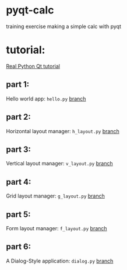 # pyqt-calc
training exercise making a simple calc with pyqt


# tutorial:
[Real Python Qt tutorial](https://realpython.com/python-pyqt-gui-calculator/)

## part 1:
Hello world app: `hello.py` [branch](https://github.com/jfunez/pyqt-calc/tree/part1)

## part 2:
Horizontal layout manager: `h_layout.py` [branch](https://github.com/jfunez/pyqt-calc/tree/part2)

## part 3:
Vertical layout manager: `v_layout.py` [branch](https://github.com/jfunez/pyqt-calc/tree/part3)

## part 4:
Grid layout manager: `g_layout.py` [branch](https://github.com/jfunez/pyqt-calc/tree/part4)

## part 5:
Form layout manager: `f_layout.py` [branch](https://github.com/jfunez/pyqt-calc/tree/part5)

## part 6:
A Dialog-Style application: `dialog.py` [branch](https://github.com/jfunez/pyqt-calc/tree/part6)
